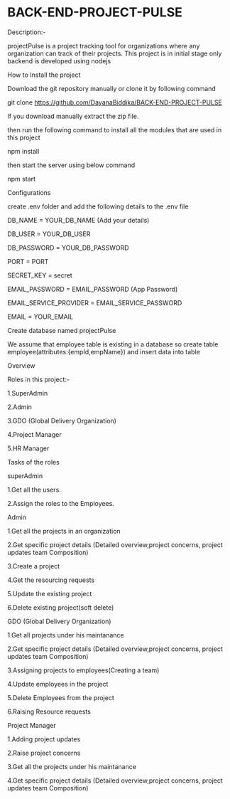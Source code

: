 # BACK-END-PROJECT-PULSE
Description:-

projectPulse is a project tracking tool for organizations where any organization can track of their projects. This project is in initial stage only backend is developed using nodejs

How to Install the project

Download the git repository manually or clone it by following command

git clone https://github.com/DayanaBiddika/BACK-END-PROJECT-PULSE

If you download manually extract the zip file.

then run the following command to install all the modules that are used in this project

  npm install
  
then start the server using below command

  npm start
  
Configurations

create .env folder and add the following details to the .env file

DB_NAME = YOUR_DB_NAME (Add your details)

DB_USER = YOUR_DB_USER

DB_PASSWORD = YOUR_DB_PASSWORD

PORT = PORT

SECRET_KEY = secret

EMAIL_PASSWORD = EMAIL_PASSWORD (App Password)

EMAIL_SERVICE_PROVIDER = EMAIL_SERVICE_PASSWORD

EMAIL = YOUR_EMAIL

Create database named projectPulse

We assume that employee table is existing in a database so create table employee(attributes:{empId,empName}) and insert data into table

Overview

Roles in this project:-

1.SuperAdmin

2.Admin

3.GDO (Global Delivery Organization)

4.Project Manager

5.HR Manager

Tasks of the roles

superAdmin

 1.Get all the users.
 
 2.Assign the roles to the Employees.
 
Admin

 1.Get all the projects in an organization
 
 2.Get specific project details (Detailed overview,project concerns, project updates team Composition)
 
 3.Create a project
 
 4.Get the resourcing requests
 
 5.Update the existing project
 
 6.Delete existing project(soft delete)
 
GDO (Global Delivery Organization)

 1.Get all projects under his maintanance
 
 2.Get specific project details (Detailed overview,project concerns, project updates team Composition)
 
 3.Assigning projects to employees(Creating a team)
 
 4.Update employees in the project
 
 5.Delete Employees from the project
 
 6.Raising Resource requests
 
Project Manager

 1.Adding project updates 
 
 2.Raise project concerns
 
 3.Get all the projects under his maintanance
 
 4.Get specific project details (Detailed overview,project concerns, project updates team Composition)
